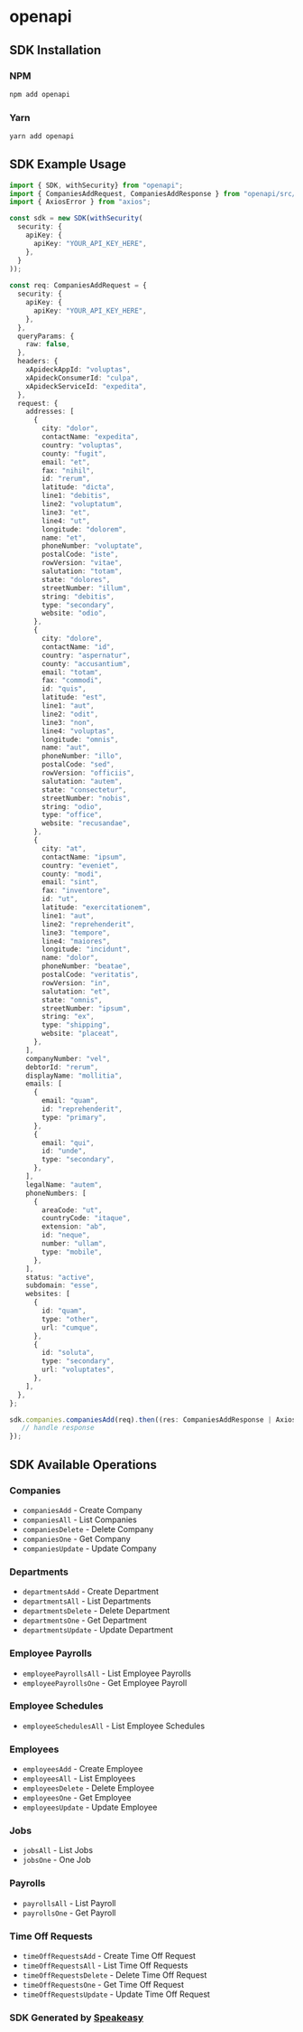 # openapi

<!-- Start SDK Installation -->
## SDK Installation

### NPM

```bash
npm add openapi
```

### Yarn

```bash
yarn add openapi
```
<!-- End SDK Installation -->

## SDK Example Usage
<!-- Start SDK Example Usage -->
```typescript
import { SDK, withSecurity} from "openapi";
import { CompaniesAddRequest, CompaniesAddResponse } from "openapi/src/sdk/models/operations";
import { AxiosError } from "axios";

const sdk = new SDK(withSecurity(
  security: {
    apiKey: {
      apiKey: "YOUR_API_KEY_HERE",
    },
  }
));
    
const req: CompaniesAddRequest = {
  security: {
    apiKey: {
      apiKey: "YOUR_API_KEY_HERE",
    },
  },
  queryParams: {
    raw: false,
  },
  headers: {
    xApideckAppId: "voluptas",
    xApideckConsumerId: "culpa",
    xApideckServiceId: "expedita",
  },
  request: {
    addresses: [
      {
        city: "dolor",
        contactName: "expedita",
        country: "voluptas",
        county: "fugit",
        email: "et",
        fax: "nihil",
        id: "rerum",
        latitude: "dicta",
        line1: "debitis",
        line2: "voluptatum",
        line3: "et",
        line4: "ut",
        longitude: "dolorem",
        name: "et",
        phoneNumber: "voluptate",
        postalCode: "iste",
        rowVersion: "vitae",
        salutation: "totam",
        state: "dolores",
        streetNumber: "illum",
        string: "debitis",
        type: "secondary",
        website: "odio",
      },
      {
        city: "dolore",
        contactName: "id",
        country: "aspernatur",
        county: "accusantium",
        email: "totam",
        fax: "commodi",
        id: "quis",
        latitude: "est",
        line1: "aut",
        line2: "odit",
        line3: "non",
        line4: "voluptas",
        longitude: "omnis",
        name: "aut",
        phoneNumber: "illo",
        postalCode: "sed",
        rowVersion: "officiis",
        salutation: "autem",
        state: "consectetur",
        streetNumber: "nobis",
        string: "odio",
        type: "office",
        website: "recusandae",
      },
      {
        city: "at",
        contactName: "ipsum",
        country: "eveniet",
        county: "modi",
        email: "sint",
        fax: "inventore",
        id: "ut",
        latitude: "exercitationem",
        line1: "aut",
        line2: "reprehenderit",
        line3: "tempore",
        line4: "maiores",
        longitude: "incidunt",
        name: "dolor",
        phoneNumber: "beatae",
        postalCode: "veritatis",
        rowVersion: "in",
        salutation: "et",
        state: "omnis",
        streetNumber: "ipsum",
        string: "ex",
        type: "shipping",
        website: "placeat",
      },
    ],
    companyNumber: "vel",
    debtorId: "rerum",
    displayName: "mollitia",
    emails: [
      {
        email: "quam",
        id: "reprehenderit",
        type: "primary",
      },
      {
        email: "qui",
        id: "unde",
        type: "secondary",
      },
    ],
    legalName: "autem",
    phoneNumbers: [
      {
        areaCode: "ut",
        countryCode: "itaque",
        extension: "ab",
        id: "neque",
        number: "ullam",
        type: "mobile",
      },
    ],
    status: "active",
    subdomain: "esse",
    websites: [
      {
        id: "quam",
        type: "other",
        url: "cumque",
      },
      {
        id: "soluta",
        type: "secondary",
        url: "voluptates",
      },
    ],
  },
};

sdk.companies.companiesAdd(req).then((res: CompaniesAddResponse | AxiosError) => {
   // handle response
});
```
<!-- End SDK Example Usage -->

<!-- Start SDK Available Operations -->
## SDK Available Operations

### Companies

* `companiesAdd` - Create Company
* `companiesAll` - List Companies
* `companiesDelete` - Delete Company
* `companiesOne` - Get Company
* `companiesUpdate` - Update Company

### Departments

* `departmentsAdd` - Create Department
* `departmentsAll` - List Departments
* `departmentsDelete` - Delete Department
* `departmentsOne` - Get Department
* `departmentsUpdate` - Update Department

### Employee Payrolls

* `employeePayrollsAll` - List Employee Payrolls
* `employeePayrollsOne` - Get Employee Payroll

### Employee Schedules

* `employeeSchedulesAll` - List Employee Schedules

### Employees

* `employeesAdd` - Create Employee
* `employeesAll` - List Employees
* `employeesDelete` - Delete Employee
* `employeesOne` - Get Employee
* `employeesUpdate` - Update Employee

### Jobs

* `jobsAll` - List Jobs
* `jobsOne` - One Job

### Payrolls

* `payrollsAll` - List Payroll
* `payrollsOne` - Get Payroll

### Time Off Requests

* `timeOffRequestsAdd` - Create Time Off Request
* `timeOffRequestsAll` - List Time Off Requests
* `timeOffRequestsDelete` - Delete Time Off Request
* `timeOffRequestsOne` - Get Time Off Request
* `timeOffRequestsUpdate` - Update Time Off Request

<!-- End SDK Available Operations -->

### SDK Generated by [Speakeasy](https://docs.speakeasyapi.dev/docs/using-speakeasy/client-sdks)
